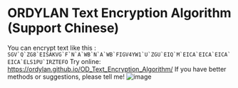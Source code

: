 # ORDYLAN Text Encryption Algorithm (Support Chinese)

You can encrypt text like this : `` SGV`Q`ZG8`EISAKVG`F`N`A`WB`N`A`WB`FIGV4YW1`U`ZGU`EIQ`M`EICA`EICA`EICA`EICA`ELS1PU`IRZTEFO ``
Try online: https://ordylan.github.io/OD_Text_Encryption_Algorithm/
If you have better methods or suggestions, please tell me!
![image](https://user-images.githubusercontent.com/56828391/195982227-90318ea2-362d-492e-bc53-361b5ea2a145.png)
